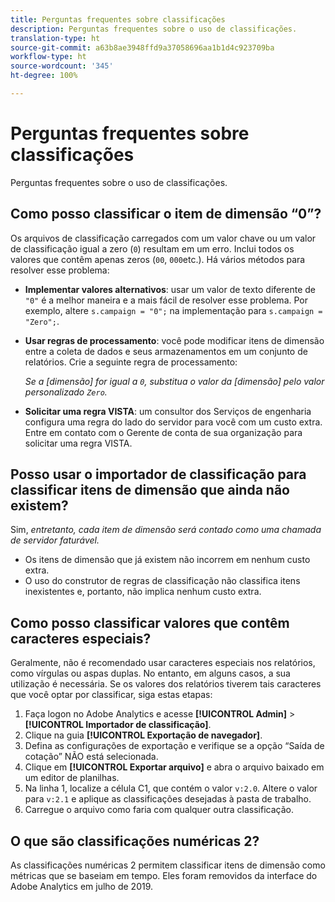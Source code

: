 ```yaml
---
title: Perguntas frequentes sobre classificações
description: Perguntas frequentes sobre o uso de classificações.
translation-type: ht
source-git-commit: a63b8ae3948ffd9a37058696aa1b1d4c923709ba
workflow-type: ht
source-wordcount: '345'
ht-degree: 100%

---
```



# Perguntas frequentes sobre classificações

Perguntas frequentes sobre o uso de classificações.

## Como posso classificar o item de dimensão “0”?

Os arquivos de classificação carregados com um valor chave ou um valor de classificação igual a zero (`0`) resultam em um erro. Inclui todos os valores que contêm apenas zeros (`00`, `000`etc.). Há vários métodos para resolver esse problema:

* **Implementar valores alternativos**: usar um valor de texto diferente de `"0"` é a melhor maneira e a mais fácil de resolver esse problema. Por exemplo, altere `s.campaign = "0";` na implementação para `s.campaign = "Zero";`.

* **Usar regras de processamento**: você pode modificar itens de dimensão entre a coleta de dados e seus armazenamentos em um conjunto de relatórios. Crie a seguinte regra de processamento:

   *Se a [dimensão] for igual a `0`, substitua o valor da [dimensão] pelo valor personalizado `Zero`.*

* **Solicitar uma regra VISTA**: um consultor dos Serviços de engenharia configura uma regra do lado do servidor para você com um custo extra. Entre em contato com o Gerente de conta de sua organização para solicitar uma regra VISTA.

## Posso usar o importador de classificação para classificar itens de dimensão que ainda não existem?

Sim, *entretanto, cada item de dimensão será contado como uma chamada de servidor faturável.*

* Os itens de dimensão que já existem não incorrem em nenhum custo extra.
* O uso do construtor de regras de classificação não classifica itens inexistentes e, portanto, não implica nenhum custo extra.

## Como posso classificar valores que contêm caracteres especiais?

Geralmente, não é recomendado usar caracteres especiais nos relatórios, como vírgulas ou aspas duplas. No entanto, em alguns casos, a sua utilização é necessária. Se os valores dos relatórios tiverem tais caracteres que você optar por classificar, siga estas etapas:

1. Faça logon no Adobe Analytics e acesse **[!UICONTROL Admin]** > **[!UICONTROL Importador de classificação]**.
2. Clique na guia **[!UICONTROL Exportação de navegador]**.
3. Defina as configurações de exportação e verifique se a opção “Saída de cotação” NÃO está selecionada.
4. Clique em **[!UICONTROL Exportar arquivo]** e abra o arquivo baixado em um editor de planilhas.
5. Na linha 1, localize a célula C1, que contém o valor `v:2.0`. Altere o valor para `v:2.1` e aplique as classificações desejadas à pasta de trabalho.
6. Carregue o arquivo como faria com qualquer outra classificação.

## O que são classificações numéricas 2?

As classificações numéricas 2 permitem classificar itens de dimensão como métricas que se baseiam em tempo. Eles foram removidos da interface do Adobe Analytics em julho de 2019.
